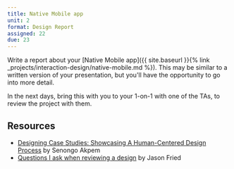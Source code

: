 ```yaml
---
title: Native Mobile app
unit: 2
format: Design Report
assigned: 22
due: 23
---
```


Write a report about your [Native Mobile app]({{ site.baseurl }}{% link _projects/interaction-design/native-mobile.md %}). This may be similar to a written version of your presentation, but you'll have the opportunity to go into more detail.

In the next days, bring this with you to your 1-on-1 with one of the TAs, to review the project with them.

Resources
---------

- [Designing Case Studies: Showcasing A Human-Centered Design Process](https://www.smashingmagazine.com/2015/02/designing-case-studies-human-centered-design-process/) by Senongo Akpem
- [Questions I ask when reviewing a design](https://signalvnoise.com/posts/3024-questions-i-ask-when-reviewing-a-design) by Jason Fried
